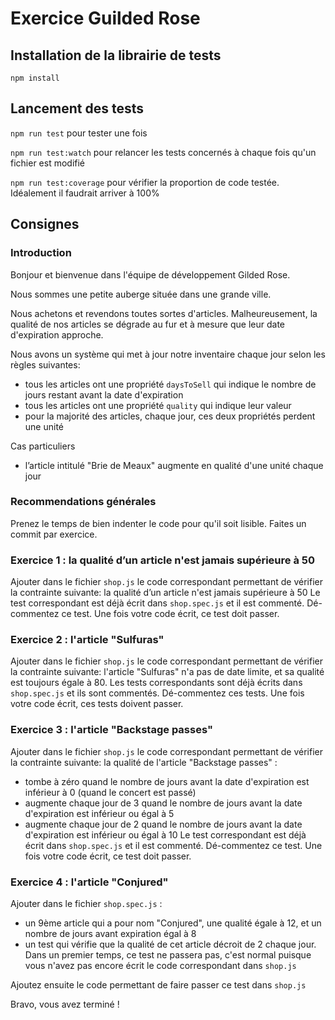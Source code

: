 # Exercice Guilded Rose

## Installation de la librairie de tests

`npm install`

## Lancement des tests

`npm run test` pour tester une fois

`npm run test:watch` pour relancer les tests concernés à chaque fois qu'un fichier est modifié

`npm run test:coverage` pour vérifier la proportion de code testée. Idéalement il faudrait arriver à 100%

## Consignes

### Introduction

Bonjour et bienvenue dans l'équipe de développement Gilded Rose.

Nous sommes une petite auberge située dans une grande ville.

Nous achetons et revendons toutes sortes d'articles. Malheureusement, la qualité de nos articles se dégrade au fur et à mesure que leur date d'expiration approche.

Nous avons un système qui met à jour notre inventaire chaque jour selon les règles suivantes:

- tous les articles ont une propriété `daysToSell` qui indique le nombre de jours restant avant la date d'expiration
- tous les articles ont une propriété `quality` qui indique leur valeur
- pour la majorité des articles, chaque jour, ces deux propriétés perdent une unité

Cas particuliers

- l’article intitulé "Brie de Meaux" augmente en qualité d'une unité chaque jour

### Recommendations générales

Prenez le temps de bien indenter le code pour qu'il soit lisible.
Faites un commit par exercice.

### Exercice 1 : la qualité d’un article n'est jamais supérieure à 50

Ajouter dans le fichier `shop.js` le code correspondant permettant de vérifier la contrainte suivante: la qualité d’un article n'est jamais supérieure à 50
Le test correspondant est déjà écrit dans `shop.spec.js` et il est commenté.
Dé-commentez ce test.
Une fois votre code écrit, ce test doit passer.

### Exercice 2 : l'article "Sulfuras"

Ajouter dans le fichier `shop.js` le code correspondant permettant de vérifier la contrainte suivante: l'article "Sulfuras" n'a pas de date limite, et sa qualité est toujours égale à 80.
Les tests correspondants sont déjà écrits dans `shop.spec.js` et ils sont commentés.
Dé-commentez ces tests.
Une fois votre code écrit, ces tests doivent passer.

### Exercice 3 : l'article "Backstage passes"

Ajouter dans le fichier `shop.js` le code correspondant permettant de vérifier la contrainte suivante: la qualité de l'article "Backstage passes" :

- tombe à zéro quand le nombre de jours avant la date d'expiration est inférieur à 0 (quand le concert est passé)
- augmente chaque jour de 3 quand le nombre de jours avant la date d'expiration est inférieur ou égal à 5
- augmente chaque jour de 2 quand le nombre de jours avant la date d'expiration est inférieur ou égal à 10
  Le test correspondant est déjà écrit dans `shop.spec.js` et il est commenté.
  Dé-commentez ce test.
  Une fois votre code écrit, ce test doit passer.

### Exercice 4 : l'article "Conjured"

Ajouter dans le fichier `shop.spec.js` :

- un 9ème article qui a pour nom "Conjured", une qualité égale à 12, et un nombre de jours avant expiration égal à 8
- un test qui vérifie que la qualité de cet article décroit de 2 chaque jour. Dans un premier temps, ce test ne passera pas, c'est normal puisque vous n'avez pas encore écrit le code correspondant dans `shop.js`

Ajoutez ensuite le code permettant de faire passer ce test dans `shop.js`

Bravo, vous avez terminé !
